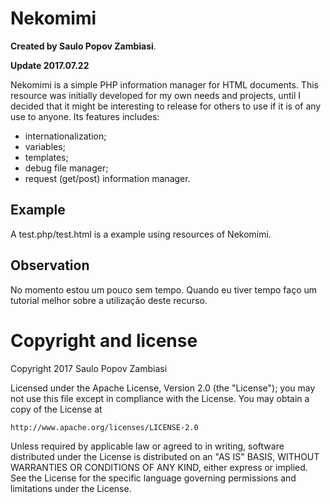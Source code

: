 # Nekomimi

**Created by Saulo Popov Zambiasi**.

**Update 2017.07.22**

Nekomimi is a simple PHP information manager for HTML
documents. This resource was initially developed for my
own needs and projects, until I decided that it might
be interesting to release for others to use if it is of
any use to anyone. Its features includes:

* internationalization;
* variables;
* templates;
* debug file manager;
* request (get/post) information manager.

## Example

A test.php/test.html is a example using resources of Nekomimi.

## Observation

No momento estou um pouco sem tempo. Quando eu tiver  tempo
faço um tutorial melhor sobre a utilização deste recurso.

# Copyright and license

Copyright 2017 Saulo Popov Zambiasi

Licensed under the Apache License, Version 2.0 (the "License");
you may not use this file except in compliance with the License.
You may obtain a copy of the License at

    http://www.apache.org/licenses/LICENSE-2.0

Unless required by applicable law or agreed to in writing, software
distributed under the License is distributed on an "AS IS" BASIS,
WITHOUT WARRANTIES OR CONDITIONS OF ANY KIND, either express or implied.
See the License for the specific language governing permissions and
limitations under the License.







